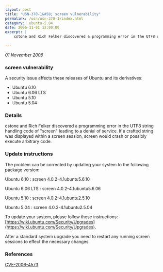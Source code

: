 ```yaml
---
layout: post
title: "USN-370-1&#58; screen vulnerability"
permalink: /usn/usn-370-1/index.html
category:  ubuntu-5.04
date: 2006-11-01 12:00:00
excerpt: |
    cstone and Rich Felker discovered a programming error in the UTF8 string  handling code of &quot;screen&quot; leading to a denial of service.  If a crafted  string was displayed within a screen session, screen would crash or  possibly execute arbitrary code.
    
--- 
```

 
 

*01 November 2006*

### screen vulnerability

A security issue affects these releases of Ubuntu and its derivatives:

* Ubuntu 6.10
* Ubuntu 6.06 LTS
* Ubuntu 5.10
* Ubuntu 5.04

### Details

cstone and Rich Felker discovered a programming error in the UTF8 string handling code of &quot;screen&quot; leading to a denial of service. If a crafted string was displayed within a screen session, screen would crash or possibly execute arbitrary code.

### Update instructions

The problem can be corrected by updating your system to the following package version:

Ubuntu 6.10
 : screen <span>4.0.2-4.1ubuntu5.6.10</span>

Ubuntu 6.06 LTS
 : screen <span>4.0.2-4.1ubuntu5.6.06</span>

Ubuntu 5.10
 : screen <span>4.0.2-4.1ubuntu2.5.10</span>

Ubuntu 5.04
 : screen <span>4.0.2-4.1ubuntu2.5.04</span>

To update your system, please follow these instructions: [https://wiki.ubuntu.com/Security/Upgrades](https://wiki.ubuntu.com/Security/Upgrades).

After a standard system upgrade you need to restart any running screen sessions to effect the necessary changes.

### References

 
 [CVE-2006-4573](http://people.ubuntu.com/~ubuntu-security/cve/CVE-2006-4573)
 

